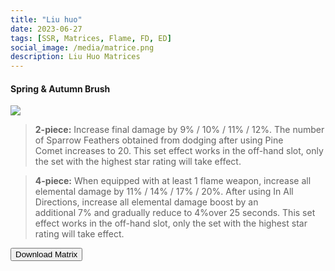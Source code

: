 ```yaml
---
title: "Liu huo"
date: 2023-06-27
tags: [SSR, Matrices, Flame, FD, ED]
social_image: /media/matrice.png
description: Liu Huo Matrices
---
```

#### Spring & Autumn Brush

![](https://telegra.ph/file/3dd8e9490147f7e273c62.png)

> **2-piece:** Increase final damage by 9% / 10% / 11% / 12%. The number of Sparrow Feathers obtained from dodging after using Pine Comet increases to 20. This set effect works in the off-hand slot, only the set with the highest star rating will take effect.

> **4-piece:** When equipped with at least 1 flame weapon, increase all elemental damage by 11% / 14% / 17% / 20%. After using In All Directions, increase all elemental damage boost by an additional 7% and gradually reduce to 4%over 25 seconds. This set effect works in the off-hand slot, only the set with the highest star rating will take effect.

<button onclick="window.location.href='https://cdn.discordapp.com/attachments/1154402441874374666/1154402442004418600/Liu_Huo_Matrix_-_Hykros_Lobby.png';">
      Download Matrix
    </button>
